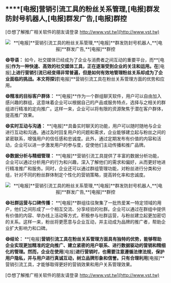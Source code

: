## ****[电报]**营销引流工具的粉丝关系管理,**[电报]**群发防封号机器人,**[电报]**群发广告,**[电报]**群控**

[😍想了解推广相关软件的朋友请登录 http://www.vst.tw](http://www.vst.tw)

 <center><img src="https://vst.tw/MP4/tuiguang/png/0.png" alt="**[电报]**营销引流工具的粉丝关系管理,**[电报]**群发防封号机器人,**[电报]**群发广告,**[电报]**群控"></center>

**😄导语：**
如今，社交媒体已经成为了企业与消费者之间互动的重要平台，而**[电报]**作为一种快速、高效的社交媒体工具，正在逐渐受到企业的关注和运用。在**[电报]**上进行营销引流已经变得非常普遍，但是如何有效地管理粉丝关系却成为了企业面临的挑战。本文将探讨**[电报]**营销引流工具在粉丝关系管理方面的优势和应用。

**😄精准的目标客户群体：**
**[电报]**作为一个群组聊天软件，用户可以自由加入感兴趣的群组，这意味着企业可以根据自己的产品或服务特点，选择与之相关的群组进行精准的定向推广。这样一来，企业可以将有限的资源聚焦于潜在客户群体，提高推广效果。

**😄实时互动与沟通：**
**[电报]**具备实时聊天的功能，用户可以随时随地与企业进行互动和沟通。通过及时回复用户的问题和需求，企业能够建立起与粉丝之间的紧密联系，增强用户的信任感和忠诚度。此外，通过定期发布有价值的内容和活动，企业可以进一步激发用户的参与度，促使他们主动传播和推广品牌。

**😄数据分析与精细管理：**
**[电报]**营销引流工具提供了丰富的数据分析功能，企业可以通过分析用户的行为和兴趣，深入了解他们的需求和偏好，从而更好地进行精准推广和服务。同时，企业还可以通过群组管理功能，对粉丝进行分类和分组，针对不同的粉丝群体制定个性化的营销策略，提高转化率和忠诚度。

 <center><img src="https://vst.tw/MP4/tuiguang/png/2.png" alt="**[电报]**营销引流工具的粉丝关系管理,**[电报]**群发防封号机器人,**[电报]**群发广告,**[电报]**群控"></center>

**😄社群运营与口碑传播：**
**[电报]**群组往往聚集了一批热爱某一特定领域的用户，他们之间形成了一个相互交流、分享经验的社群。企业可以通过在群组中提供有价值的内容、举办线上活动等方式，积极参与社群运营，与粉丝建立起更加密切的关系。这样一来，粉丝将更愿意与企业互动，并主动成为品牌的推广者，帮助企业扩大影响力和口碑。

**😄结论：**
**[电报]**营销引流工具在粉丝关系管理方面具有独特的优势，能够帮助企业实现更加精准的定向推广、建立紧密的用户联系、进行数据驱动的营销和精细化的管理。然而，企业在使用**[电报]**进行营销时，也需要注意遵循法律法规，保护用户隐私，并与用户进行真诚互动，树立品牌形象和信誉。只有合理利用**[电报]**营销引流工具，才能够取得更好的营销效果和用户关系管理效果。

[😍想了解推广相关软件的朋友请登录 http://www.vst.tw](http://www.vst.tw)



